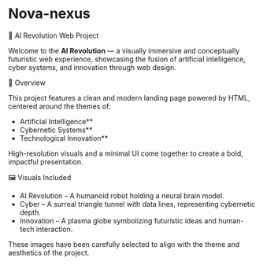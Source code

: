 # Nova-nexus
🤖 AI Revolution Web Project

Welcome to the **AI Revolution** — a visually immersive and conceptually futuristic web experience, showcasing the fusion of artificial intelligence, cyber systems, and innovation through web design.



🧠 Overview

This project features a clean and modern landing page powered by HTML, centered around the themes of:

- Artificial Intelligence**
- Cybernetic Systems**
- Technological Innovation**

High-resolution visuals and a minimal UI come together to create a bold, impactful presentation.

🖼️ Visuals Included

- AI Revolution – A humanoid robot holding a neural brain model.
- Cyber – A surreal triangle tunnel with data lines, representing cybernetic depth.
- Innovation – A plasma globe symbolizing futuristic ideas and human-tech interaction.

These images have been carefully selected to align with the theme and aesthetics of the project.




